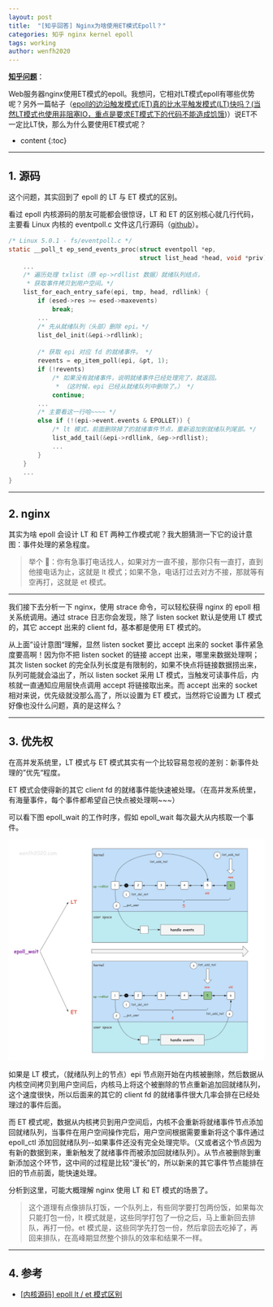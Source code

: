```yaml
---
layout: post
title:  "[知乎回答] Nginx为啥使用ET模式Epoll？"
categories: 知乎 nginx kernel epoll
tags: working
author: wenfh2020
---
```


[**知乎问题**](https://www.zhihu.com/question/21202701/answer/2230298669)：

Web服务器nginx使用ET模式的epoll。我想问，它相对LT模式epoll有哪些优势呢？另外一篇帖子（[epoll的边沿触发模式(ET)真的比水平触发模式(LT)快吗？(当然LT模式也使用非阻塞IO，重点是要求ET模式下的代码不能造成饥饿](https://www.zhihu.com/question/20502870?q=Nginx%E4%B8%BA%E5%95%A5%E4%BD%BF%E7%94%A8ET%E6%A8%A1%E5%BC%8FEpoll%EF%BC%9F))）说ET不一定比LT快，那么为什么要使用ET模式呢？




* content
{:toc}

---

## 1. 源码

这个问题，其实回到了 epoll 的 LT 与 ET 模式的区别。

看过 epoll 内核源码的朋友可能都会很惊讶，LT 和 ET 的区别核心就几行代码，主要看 Linux 内核的 eventpoll.c 文件这几行源码（[github](https://github.com/torvalds/linux/blob/42eb8fdac2fc5d62392dcfcf0253753e821a97b0/fs/eventpoll.c#L1700)）。

```c
/* Linux 5.0.1 - fs/eventpoll.c */
static __poll_t ep_send_events_proc(struct eventpoll *ep,
                                    struct list_head *head, void *priv) {
    ...
    /* 遍历处理 txlist（原 ep->rdllist 数据）就绪队列结点，
     * 获取事件拷贝到用户空间。*/
    list_for_each_entry_safe(epi, tmp, head, rdllink) {
        if (esed->res >= esed->maxevents) 
            break;
        ...
        /* 先从就绪队列（头部）删除 epi。*/
        list_del_init(&epi->rdllink);

        /* 获取 epi 对应 fd 的就绪事件。 */
        revents = ep_item_poll(epi, &pt, 1);
        if (!revents)
            /* 如果没有就绪事件，说明就绪事件已经处理完了，就返回。
             * （这时候，epi 已经从就绪队列中删除了。） */
            continue;
        ...
        /* 主要看这一行哈~~~~ */
        else if (!(epi->event.events & EPOLLET)) {
            /* lt 模式，前面删除掉了的就绪事件节点，重新追加到就绪队列尾部。*/
            list_add_tail(&epi->rdllink, &ep->rdllist);
            ...
        }
    }
    ...
}
```

---

## 2. nginx

其实为啥 epoll 会设计 LT 和 ET 两种工作模式呢？我大胆猜测一下它的设计意图：事件处理的紧急程度。

> 举个 🌰：你有急事打电话找人，如果对方一直不接，那你只有一直打，直到他接电话为止，这就是 lt 模式；如果不急，电话打过去对方不接，那就等有空再打，这就是 et 模式。

---

我们接下去分析一下 nginx，使用 strace 命令，可以轻松获得 nginx 的 epoll 相关系统调用。通过 strace 日志你会发现，除了 listen socket 默认是使用 LT 模式的，其它 accept 出来的 client fd，基本都是使用 ET 模式的。

从上面”设计意图“理解，显然 listen socket 要比 accept 出来的 socket 事件紧急度要高啊！因为你不把 listen socket 的链接 accept 出来，哪里来数据处理啊；其次 listen socket 的完全队列长度是有限制的，如果不快点将链接数据捞出来，队列可能就会溢出了，所以 listen socket 采用 LT 模式，当触发可读事件后，内核就一直通知应用层快点调用 accept 将链接取出来。而 accept 出来的 socket 相对来说，优先级就没那么高了，所以设置为 ET 模式，当然将它设置为 LT 模式好像也没什么问题，真的是这样么？

---

## 3. 优先权

在高并发系统里，LT 模式与 ET 模式其实有一个比较容易忽视的差别：新事件处理的”优先“程度。

ET 模式会使得新的其它 client fd 的就绪事件能快速被处理。（在高并发系统里，有海量事件，每个事件都希望自己快点被处理啊~~~）

可以看下图 epoll_wait 的工作时序，假如 epoll_wait 每次最大从内核取一个事件。

<div align=center><img src="/images/2021-12-30-21-41-55.png" data-action="zoom"/></div>

如果是 LT 模式，（就绪队列上的节点）epi 节点刚开始在内核被删除，然后数据从内核空间拷贝到用户空间后，内核马上将这个被删除的节点重新追加回就绪队列，这个速度很快，所以后面来的其它的 client fd 的就绪事件很大几率会排在已经处理过的事件后面。

而 ET 模式呢，数据从内核拷贝到用户空间后，内核不会重新将就绪事件节点添加回就绪队列，当事件在用户空间操作完后，用户空间根据需要重新将这个事件通过 epoll_ctl 添加回就绪队列--如果事件还没有完全处理完毕。（又或者这个节点因为有新的数据到来，重新触发了就绪事件而被添加回就绪队列）。从节点被删除到重新添加这个环节，这中间的过程是比较“漫长”的，所以新来的其它事件节点能排在旧的节点前面，能快速处理。

分析到这里，可能大概理解 nginx 使用 LT 和 ET 模式的场景了。

> 这个道理有点像排队打饭，一个队列上，有些同学要打包两份饭，如果每次只能打包一份，lt 模式就是，这些同学打包了一份之后，马上重新回去排队，再打一份。et 模式是，这些同学先打包一份，然后拿回去吃掉了，再回来排队，在高峰期显然整个排队的效率和结果不一样。

---

## 4. 参考

* [[内核源码] epoll lt / et 模式区别](https://wenfh2020.com/2020/06/11/epoll-lt-et/)